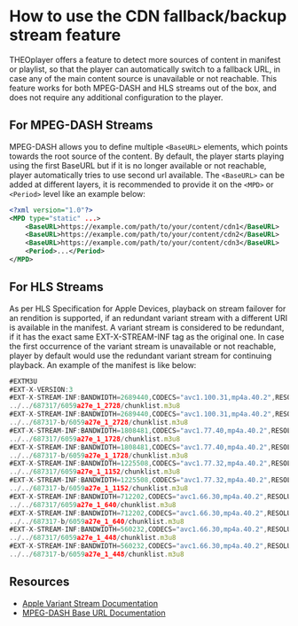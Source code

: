 # How to use the CDN fallback/backup stream feature

THEOplayer offers a feature to detect more sources of content in manifest or playlist, so that the player can automatically switch to a fallback URL, in case any of the main content source is unavailable or not reachable. This feature works for both MPEG-DASH and HLS streams out of the box, and does not require any additional configuration to the player. 

## For MPEG-DASH Streams 
MPEG-DASH allows you to define multiple `<BaseURL>` elements, which points towards the root source of the content. By default, the player starts playing using the first BaseURL but if it is no longer available or not reachable, player automatically tries to use second url available. The `<BaseURL>` can be added at different layers, it is recommended to provide it on the `<MPD>` or `<Period>` level like an example below:

```xml
<?xml version="1.0"?>
<MPD type="static" ...>
	<BaseURL>https://example.com/path/to/your/content/cdn1</BaseURL>
	<BaseURL>https://example.com/path/to/your/content/cdn2</BaseURL>
	<BaseURL>https://example.com/path/to/your/content/cdn3</BaseURL>
	<Period>...</Period>
</MPD>
```

## For HLS Streams
As per HLS Specification for Apple Devices, playback on stream failover for an rendition is supported, if an redundant variant stream with a different URI is available in the manifest. A variant stream is considered to be redundant, if it has the exact same EXT-X-STREAM-INF tag as the original one. In case the first occurrence of the variant stream is unavailable or not reachable, player by default would use the redundant variant stream for continuing playback. An example of the manifest is like below:

```javascript
#EXTM3U
#EXT-X-VERSION:3
#EXT-X-STREAM-INF:BANDWIDTH=2689440,CODECS="avc1.100.31,mp4a.40.2",RESOLUTION=1120x700
../../687317/6059a27e_1_2728/chunklist.m3u8
#EXT-X-STREAM-INF:BANDWIDTH=2689440,CODECS="avc1.100.31,mp4a.40.2",RESOLUTION=1120x700
../../687317-b/6059a27e_1_2728/chunklist.m3u8
#EXT-X-STREAM-INF:BANDWIDTH=1808481,CODECS="avc1.77.40,mp4a.40.2",RESOLUTION=768x480
../../687317/6059a27e_1_1728/chunklist.m3u8
#EXT-X-STREAM-INF:BANDWIDTH=1808481,CODECS="avc1.77.40,mp4a.40.2",RESOLUTION=768x480
../../687317-b/6059a27e_1_1728/chunklist.m3u8
#EXT-X-STREAM-INF:BANDWIDTH=1225508,CODECS="avc1.77.32,mp4a.40.2",RESOLUTION=576x360
../../687317/6059a27e_1_1152/chunklist.m3u8
#EXT-X-STREAM-INF:BANDWIDTH=1225508,CODECS="avc1.77.32,mp4a.40.2",RESOLUTION=576x360
../../687317-b/6059a27e_1_1152/chunklist.m3u8
#EXT-X-STREAM-INF:BANDWIDTH=712202,CODECS="avc1.66.30,mp4a.40.2",RESOLUTION=460x288
../../687317/6059a27e_1_640/chunklist.m3u8
#EXT-X-STREAM-INF:BANDWIDTH=712202,CODECS="avc1.66.30,mp4a.40.2",RESOLUTION=460x288
../../687317-b/6059a27e_1_640/chunklist.m3u8
#EXT-X-STREAM-INF:BANDWIDTH=560232,CODECS="avc1.66.30,mp4a.40.2",RESOLUTION=288x180
../../687317/6059a27e_1_448/chunklist.m3u8
#EXT-X-STREAM-INF:BANDWIDTH=560232,CODECS="avc1.66.30,mp4a.40.2",RESOLUTION=288x180
../../687317-b/6059a27e_1_448/chunklist.m3u8
```
## Resources
* [Apple Variant Stream Documentation](https://developer.apple.com/documentation/http_live_streaming/example_playlists_for_http_live_streaming/creating_a_master_playlist)
* [MPEG-DASH Base URL Documentation](https://dashif.org/docs/DASH-IF-IOP-v4.3.pdf)